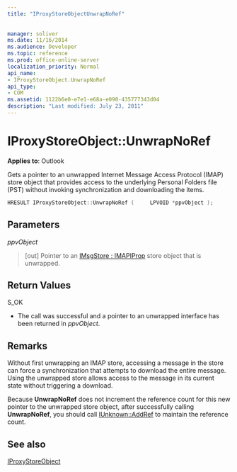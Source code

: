 ```yaml
---
title: "IProxyStoreObjectUnwrapNoRef"
 
 
manager: soliver
ms.date: 11/16/2014
ms.audience: Developer
ms.topic: reference
ms.prod: office-online-server
localization_priority: Normal
api_name:
- IProxyStoreObject.UnwrapNoRef
api_type:
- COM
ms.assetid: 1122b6e0-e7e1-e68a-e090-435777343d04
description: "Last modified: July 23, 2011"
---
```


# IProxyStoreObject::UnwrapNoRef

  
  
**Applies to**: Outlook 
  
Gets a pointer to an unwrapped Internet Message Access Protocol (IMAP) store object that provides access to the underlying Personal Folders file (PST) without invoking synchronization and downloading the items.
  
```cpp
HRESULT IProxyStoreObject::UnwrapNoRef (     LPVOID *ppvObject ); 
```

## Parameters

 _ppvObject_
  
> [out] Pointer to an [IMsgStore : IMAPIProp](imsgstoreimapiprop.md) store object that is unwrapped. 
    
## Return Values

S_OK
  
- The call was successful and a pointer to an unwrapped interface has been returned in  _ppvObject_.
    
## Remarks

Without first unwrapping an IMAP store, accessing a message in the store can force a synchronization that attempts to download the entire message. Using the unwrapped store allows access to the message in its current state without triggering a download.
  
Because **UnwrapNoRef** does not increment the reference count for this new pointer to the unwrapped store object, after successfully calling **UnwrapNoRef**, you should call [IUnknown::AddRef](http://msdn.microsoft.com/en-us/library/ms691379%28v=VS.85%29.aspx) to maintain the reference count. 
  
## See also



[IProxyStoreObject](iproxystoreobject.md)

